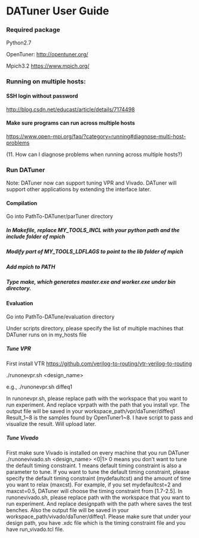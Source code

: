 # DATuner User Guide

###  Required package

Python2.7 

OpenTuner: http://opentuner.org/

Mpich3.2 https://www.mpich.org/ 

### Running on multiple hosts:
####  SSH login without password 
http://blog.csdn.net/educast/article/details/7174498

####  Make sure programs can run across multiple hosts
https://www.open-mpi.org/faq/?category=running#diagnose-multi-host-problems 

(11. How can I diagnose problems when running across multiple hosts?)

###  Run DATuner
Note: DATuner now can support tuning VPR and Vivado. 
DATuner will support other applications by extending the interface later.

####  Compilation
Go into PathTo-DATuner/parTuner directory

#####  In Makefile, replace MY_TOOLS_INCL with your python path and the include folder of mpich

#####  Modify part of MY_TOOLS_LDFLAGS to point to the lib folder of mpich

#####  Add mpich to PATH

#####  Type make, which generates master.exe and worker.exe under bin directory.

####  Evaluation
Go into PathTo-DATune/evaluation directory

Under scripts directory, please specify the list of multiple machines that DATuner runs on in my_hosts file 

#####  Tune VPR

First install VTR https://github.com/verilog-to-routing/vtr-verilog-to-routing 

 ./runonevpr.sh <design_name>
 
 e.g., ./runonevpr.sh diffeq1

In runonevpr.sh, please replace path with the workspace that you want to run experiment. 
And replace vprpath with the path that you install vpr.
The output file will be saved in your workspace_path/vpr/daTuner/diffeq1
Result_1~8 is the samples found by OpenTuner1~8. 
I have script to pass and visualize the result. Will upload later.

#####  Tune Vivado

First make sure Vivado is installed on every machine that you run DATuner
./runonevivado.sh <design_name> <0|1> 0 means you don’t want to tune the default timing constraint. 
1 means default timing constraint is also a parameter to tune. 
If you want to tune the default timing constraint, 
please specify the default timing constraint (mydefaultcst) 
and the amount of time you want to relax (maxcst). 
For example, if you set mydefaultcst=2 and maxcst=0.5, 
DATuner will choose the timing constraint from [1.7-2.5].
In runonevivado.sh, please replace path with the workspace that you want to run experiment. 
And replace designpath with the path where saves the test benches. 
Also the output file will be saved in your workspace_path/vivado/daTuner/diffeq1. 
Please make sure that under your design path, 
you have .xdc file which is the timing constraint file and you have run_vivado.tcl file.
